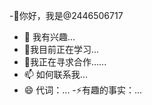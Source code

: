 -👋你好，我是@2446506717
- 👀 我有兴趣...
- 🌱我目前正在学习...
- 💞️我正在寻求合作......
- 📫 如何联系我...
- 😄 代词：...
-⚡有趣的事实：...

<!---
2446506717/2446506717 是一个 ✨ 特殊 ✨ 存储库，因为它的“README.md”（此文件）出现在您的 GitHub 个人资料上。
您可以点击预览链接来查看您的更改。
--->
